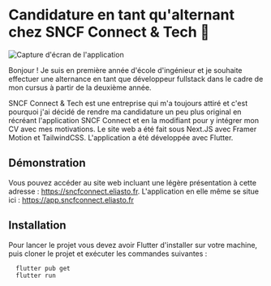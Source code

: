 
# Candidature en tant qu'alternant chez SNCF Connect & Tech 👋

![Capture d'écran de l'application](https://app.sncfconnect.eliasto.fr/assets/assets/projects/candidature-sncfconnect.jpg)

Bonjour ! Je suis en première année d'école d'ingénieur et je souhaite effectuer une alternance en tant que développeur fullstack dans le cadre de mon cursus à partir de la deuxième année.

SNCF Connect & Tech est une entreprise qui m'a toujours attiré et c'est pourquoi j'ai décidé de rendre ma candidature un peu plus original en récréant l'application SNCF Connect et en la modifiant pour y intégrer mon CV avec mes motivations. Le site web a été fait sous Next.JS avec Framer Motion et TailwindCSS. L'application a été développée avec Flutter.
## Démonstration

Vous pouvez accéder au site web incluant une légère présentation à cette adresse : https://sncfconnect.eliasto.fr. L'application en elle même se situe ici : https://app.sncfconnect.eliasto.fr


## Installation

Pour lancer le projet vous devez avoir Flutter d'installer sur votre machine, puis cloner le projet et exécuter les commandes suivantes :

```bash
  flutter pub get
  flutter run
```

